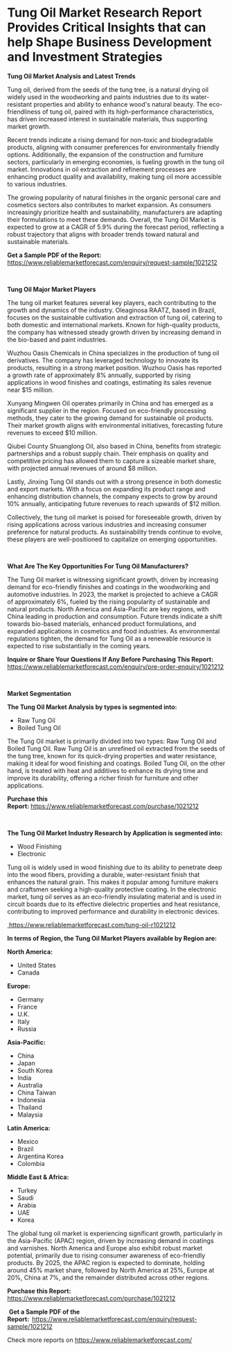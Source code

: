 <p><h1>Tung Oil Market Research Report Provides Critical Insights that can help Shape Business Development and Investment Strategies</h1></p><p><strong>Tung Oil Market Analysis and Latest Trends</strong></p>
<p><p>Tung oil, derived from the seeds of the tung tree, is a natural drying oil widely used in the woodworking and paints industries due to its water-resistant properties and ability to enhance wood's natural beauty. The eco-friendliness of tung oil, paired with its high-performance characteristics, has driven increased interest in sustainable materials, thus supporting market growth.</p><p>Recent trends indicate a rising demand for non-toxic and biodegradable products, aligning with consumer preferences for environmentally friendly options. Additionally, the expansion of the construction and furniture sectors, particularly in emerging economies, is fueling growth in the tung oil market. Innovations in oil extraction and refinement processes are enhancing product quality and availability, making tung oil more accessible to various industries.</p><p>The growing popularity of natural finishes in the organic personal care and cosmetics sectors also contributes to market expansion. As consumers increasingly prioritize health and sustainability, manufacturers are adapting their formulations to meet these demands. Overall, the Tung Oil Market is expected to grow at a CAGR of 5.9% during the forecast period, reflecting a robust trajectory that aligns with broader trends toward natural and sustainable materials.</p></p>
<p><strong>Get a Sample PDF of the Report:&nbsp;</strong> <a href="https://www.reliablemarketforecast.com/enquiry/request-sample/1021212?utm_campaign=1144&utm_medium=2&utm_source=Github&utm_content=ia&utm_term=30012025&utm_id=tung-oil">https://www.reliablemarketforecast.com/enquiry/request-sample/1021212</a></p>
<p>&nbsp;</p>
<p><strong>Tung Oil Major Market Players</strong></p>
<p><p>The tung oil market features several key players, each contributing to the growth and dynamics of the industry. Oleaginosa RAATZ, based in Brazil, focuses on the sustainable cultivation and extraction of tung oil, catering to both domestic and international markets. Known for high-quality products, the company has witnessed steady growth driven by increasing demand in the bio-based and paint industries. </p><p>Wuzhou Oasis Chemicals in China specializes in the production of tung oil derivatives. The company has leveraged technology to innovate its products, resulting in a strong market position. Wuzhou Oasis has reported a growth rate of approximately 8% annually, supported by rising applications in wood finishes and coatings, estimating its sales revenue near $15 million.</p><p>Xunyang Mingwen Oil operates primarily in China and has emerged as a significant supplier in the region. Focused on eco-friendly processing methods, they cater to the growing demand for sustainable oil products. Their market growth aligns with environmental initiatives, forecasting future revenues to exceed $10 million.</p><p>Qiubei County Shuanglong Oil, also based in China, benefits from strategic partnerships and a robust supply chain. Their emphasis on quality and competitive pricing has allowed them to capture a sizeable market share, with projected annual revenues of around $8 million.</p><p>Lastly, Jinxing Tung Oil stands out with a strong presence in both domestic and export markets. With a focus on expanding its product range and enhancing distribution channels, the company expects to grow by around 10% annually, anticipating future revenues to reach upwards of $12 million.</p><p>Collectively, the tung oil market is poised for foreseeable growth, driven by rising applications across various industries and increasing consumer preference for natural products. As sustainability trends continue to evolve, these players are well-positioned to capitalize on emerging opportunities.</p></p>
<p>&nbsp;</p>
<p><strong>What Are The Key Opportunities For Tung Oil Manufacturers?</strong></p>
<p><p>The Tung Oil market is witnessing significant growth, driven by increasing demand for eco-friendly finishes and coatings in the woodworking and automotive industries. In 2023, the market is projected to achieve a CAGR of approximately 6%, fueled by the rising popularity of sustainable and natural products. North America and Asia-Pacific are key regions, with China leading in production and consumption. Future trends indicate a shift towards bio-based materials, enhanced product formulations, and expanded applications in cosmetics and food industries. As environmental regulations tighten, the demand for Tung Oil as a renewable resource is expected to rise substantially in the coming years.</p></p>
<p><strong>Inquire or Share Your Questions If Any Before Purchasing This Report:</strong> <a href="https://www.reliablemarketforecast.com/enquiry/pre-order-enquiry/1021212?utm_campaign=1144&utm_medium=2&utm_source=Github&utm_content=ia&utm_term=30012025&utm_id=tung-oil">https://www.reliablemarketforecast.com/enquiry/pre-order-enquiry/1021212</a></p>
<p>&nbsp;</p>
<p><strong>Market Segmentation</strong></p>
<p><strong>The Tung Oil Market Analysis by types is segmented into:</strong></p>
<p><ul><li>Raw Tung Oil</li><li>Boiled Tung Oil</li></ul></p>
<p><p>The Tung Oil market is primarily divided into two types: Raw Tung Oil and Boiled Tung Oil. Raw Tung Oil is an unrefined oil extracted from the seeds of the tung tree, known for its quick-drying properties and water resistance, making it ideal for wood finishing and coatings. Boiled Tung Oil, on the other hand, is treated with heat and additives to enhance its drying time and improve its durability, offering a richer finish for furniture and other applications.</p></p>
<p><strong>Purchase this Report:&nbsp;</strong><a href="https://www.reliablemarketforecast.com/purchase/1021212?utm_campaign=1144&utm_medium=2&utm_source=Github&utm_content=ia&utm_term=30012025&utm_id=tung-oil">https://www.reliablemarketforecast.com/purchase/1021212</a></p>
<p>&nbsp;</p>
<p><strong>The Tung Oil Market Industry Research by Application is segmented into:</strong></p>
<p><ul><li>Wood Finishing</li><li>Electronic</li></ul></p>
<p><p>Tung oil is widely used in wood finishing due to its ability to penetrate deep into the wood fibers, providing a durable, water-resistant finish that enhances the natural grain. This makes it popular among furniture makers and craftsmen seeking a high-quality protective coating. In the electronic market, tung oil serves as an eco-friendly insulating material and is used in circuit boards due to its effective dielectric properties and heat resistance, contributing to improved performance and durability in electronic devices.</p></p>
<p><a href="https://www.reliablemarketforecast.com/tung-oil-r1021212?utm_campaign=1144&utm_medium=2&utm_source=Github&utm_content=ia&utm_term=30012025&utm_id=tung-oil">&nbsp;https://www.reliablemarketforecast.com/tung-oil-r1021212</a></p>
<p><strong>In terms of Region, the Tung Oil Market Players available by Region are:</strong></p>
<p>
    <p> <strong> North America: </strong>
        <ul>
            <li>United States</li>
            <li>Canada</li>
        </ul>
        </p> 
    <p> <strong> Europe: </strong>
        <ul>
            <li>Germany</li>
            <li>France</li>
            <li>U.K.</li>
            <li>Italy</li>
            <li>Russia</li>
        </ul>
        </p> 
    <p> <strong> Asia-Pacific: </strong>
        <ul>
            <li>China</li>
            <li>Japan</li>
            <li>South Korea</li>
            <li>India</li>
            <li>Australia</li>
            <li>China Taiwan</li>
            <li>Indonesia</li>
            <li>Thailand</li>
            <li>Malaysia</li>
        </ul>
        </p> 
    <p> <strong> Latin America: </strong>
        <ul>
            <li>Mexico</li>
            <li>Brazil</li>
            <li>Argentina Korea</li>
            <li>Colombia</li>
        </ul>
        </p> 
    <p> <strong> Middle East & Africa: </strong>
        <ul>
            <li>Turkey</li>
            <li>Saudi</li>
            <li>Arabia</li>
            <li>UAE</li>
            <li>Korea</li>
        </ul>
    </p>
    </p>
<p><p>The global tung oil market is experiencing significant growth, particularly in the Asia-Pacific (APAC) region, driven by increasing demand in coatings and varnishes. North America and Europe also exhibit robust market potential, primarily due to rising consumer awareness of eco-friendly products. By 2025, the APAC region is expected to dominate, holding around 45% market share, followed by North America at 25%, Europe at 20%, China at 7%, and the remainder distributed across other regions.</p></p>
<p><strong>Purchase this Report: </strong><a href="https://www.reliablemarketforecast.com/purchase/1021212?utm_campaign=1144&utm_medium=2&utm_source=Github&utm_content=ia&utm_term=30012025&utm_id=tung-oil">https://www.reliablemarketforecast.com/purchase/1021212</a></p>
<p>&nbsp;<strong>Get a Sample PDF of the Report:&nbsp;&nbsp;</strong><a href="https://www.reliablemarketforecast.com/enquiry/request-sample/1021212?utm_campaign=1144&utm_medium=2&utm_source=Github&utm_content=ia&utm_term=30012025&utm_id=tung-oil">https://www.reliablemarketforecast.com/enquiry/request-sample/1021212</a></p>
<p><strong></strong></p>
<p>Check more reports on <a href="https://www.reliablemarketforecast.com/?utm_campaign=1144&utm_medium=2&utm_source=Github&utm_content=ia&utm_term=30012025&utm_id=tung-oil">https://www.reliablemarketforecast.com/</a></p>